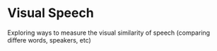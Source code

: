 # Visual Speech

Exploring ways to measure the visual similarity of speech (comparing differe words, speakers, etc)
